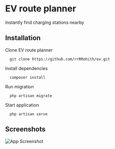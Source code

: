 
# EV route planner

Instantly find charging stations nearby



## Installation

Clone EV route planner

``` 
  git clone https://github.com/rrRRohith/ev.git
```

Install dependencies

``` 
  composer install
```
Run migration

``` 
  php artisan migrate
```

Start application

``` 
  php artisan serve
```
## Screenshots

![App Screenshot](https://res.cloudinary.com/rr6/image/upload/v1679110263/FireShot_Capture_001_-_EV_-_Instantly_find_charging_stations_nearby_-_EV_-_127.0.0.1_anlr2x.png)

